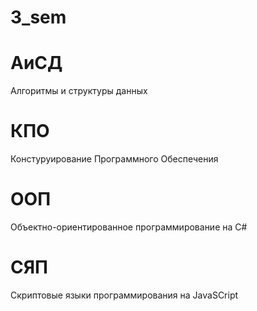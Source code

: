 # 3_sem

# АиСД
Алгоритмы и структуры данных
# КПО
Констуруирование Программного Обеспечения
# ООП
Объектно-ориентированное программирование на C#
# СЯП
Скриптовые языки программирования на JavaSCript
